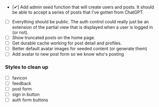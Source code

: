- [✔︎] Add admin seed function that will create users and posts. It should be able to accept a series of posts that I've gotten from ChatGPT.
- [ ] Everything should be public. The auth control could really just be an extension of the partial view that is displayed when a user is logged in (or not).
- [ ] Show truncated posts on the home page.
- [ ] Get durable cache working for post detail and profiles.
- [ ] Better default avatar images for seeded content (or generate them)
- [ ] Add avatar to new post form so we know who's posting

### Styles to clean up

- [ ] favicon
- [ ] feedback
- [ ] post form
- [ ] sign in button
- [ ] auth form buttons
